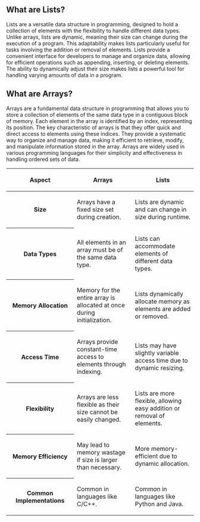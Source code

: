 ## What are Lists?
Lists are a versatile data structure in programming, designed to hold a collection of elements with the flexibility to handle different data types. Unlike arrays, lists are dynamic, meaning their size can change during the execution of a program. This adaptability makes lists particularly useful for tasks involving the addition or removal of elements. Lists provide a convenient interface for developers to manage and organize data, allowing for efficient operations such as appending, inserting, or deleting elements. The ability to dynamically adjust their size makes lists a powerful tool for handling varying amounts of data in a program.

## What are Arrays?
Arrays are a fundamental data structure in programming that allows you to store a collection of elements of the same data type in a contiguous block of memory. Each element in the array is identified by an index, representing its position. The key characteristic of arrays is that they offer quick and direct access to elements using these indices. They provide a systematic way to organize and manage data, making it efficient to retrieve, modify, and manipulate information stored in the array. Arrays are widely used in various programming languages for their simplicity and effectiveness in handling ordered sets of data.


<table><colgroup><col><col><col></colgroup><thead><tr><th class="GFGEditorTheme__tableCell GFGEditorTheme__tableCellHeader" style="width: 233.333px"><p dir="ltr"><span>Aspect</span></p>

</th><th style="width: 233.333px"><p dir="ltr"><span>Arrays</span></p>

</th><th style="width: 233.333px"><p dir="ltr"><span>Lists</span></p>

</th></tr></thead><tbody><tr><th style="width: 233.333px"><p dir="ltr"><span>Size</span></p>

</th><td style="width: 233.333px"><p dir="ltr"><span>Arrays have a fixed size set during creation.</span></p>

</td><td  style="width: 233.333px"><p dir="ltr"><span>Lists are dynamic and can change in size during runtime.</span></p>

</td></tr><tr><th style="width: 233.333px"><p dir="ltr"><span>Data Types</span></p>

</th><td style="width: 233.333px"><p dir="ltr"><span>All elements in an array must be of the same data type.</span></p>

</td><td style="width: 233.333px"><p dir="ltr"><span>Lists can accommodate elements of different data types.</span></p>

</td></tr><tr><th style="width: 233.333px"><p dir="ltr"><span>Memory Allocation</span></p>

</th><td style="width: 233.333px"><p dir="ltr"><span>Memory for the entire array is allocated at once during initialization.</span></p>

</td><td style="width: 233.333px"><p dir="ltr"><span>Lists dynamically allocate memory as elements are added or removed.</span></p>

</td></tr><tr><th style="width: 233.333px"><p dir="ltr"><span>Access Time</span></p>

</th><td style="width: 233.333px"><p dir="ltr"><span>Arrays provide constant-time access to elements through indexing.</span></p>

</td><td style="width: 233.333px"><p dir="ltr"><span>Lists may have slightly variable access time due to dynamic resizing.</span></p>

</td></tr><tr><th style="width: 233.333px"><p dir="ltr"><span>Flexibility</span></p>

</th><td style="width: 233.333px"><p dir="ltr"><span>Arrays are less flexible as their size cannot be easily changed.</span></p>

</td><td style="width: 233.333px"><p dir="ltr"><span>Lists are more flexible, allowing easy addition or removal of elements.</span></p>

</td></tr><tr><th style="width: 233.333px"><p dir="ltr"><span>Memory Efficiency</span></p>

</th><td style="width: 233.333px"><p dir="ltr"><span>May lead to memory wastage if size is larger than necessary.</span></p>

</td><td style="width: 233.333px"><p dir="ltr"><span>More memory-efficient due to dynamic allocation.</span></p>

</td></tr><tr><th style="width: 233.333px"><p dir="ltr"><span>Common Implementations</span></p>

</th><td style="width: 233.333px"><p dir="ltr"><span>Common in languages like C/C++.</span></p>

</td><td style="width: 233.333px"><p dir="ltr"><span>Common in languages like Python and Java.</span></p>

</td></tr></tbody></table>
